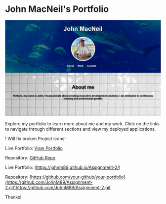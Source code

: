 

# John MacNeil's Portfolio

![Portfolio Screenshot](./ASSETS/scrncpt2.png)

Explore my portfolio to learn more about me and my work. Click on the links to navigate through different sections and view my deployed applications.

! Will fix broken Project icons!


Live Portfolio: [View Portfolio](https://johnm89.github.io/Assignment-2/)

Repository: [GitHub Repo](https://github.com/JohnM89/Assignment-2)

Live Portfolio: (https://johnm89.github.io/Assignment-2/)

Repository: [https://github.com/your-github/your-portfolio](https://github.com/JohnM89/Assignment-2.git)https://github.com/JohnM89/Assignment-2.git

Thanks!

